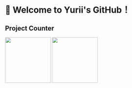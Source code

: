 # 👋 Welcome to Yurii's GitHub！

## Project Counter
<div>
  <img height="150px" src="https://github-readme-stats.vercel.app/api?username=Yurii-huang&show_icons=true&theme=tokyonight" />
  <img height="150px" src="https://github-readme-stats.vercel.app/api/top-langs/?username=Yurii-huang&show_icons=true&theme=tokyonight&layout=compact" />
</div>
